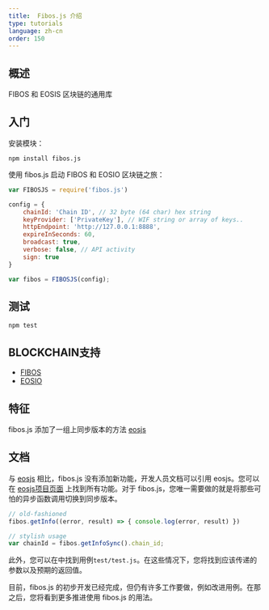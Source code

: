```yaml
---
title:  Fibos.js 介绍
type: tutorials
language: zh-cn
order: 150
---
```


## 概述

FIBOS 和 EOSIS 区块链的通用库

## 入门

安装模块：

```
npm install fibos.js
```

使用 fibos.js 启动 FIBOS 和 EOSIO 区块链之旅：

```javascript
var FIBOSJS = require('fibos.js')

config = {
	chainId: 'Chain ID', // 32 byte (64 char) hex string
	keyProvider: ['PrivateKey'], // WIF string or array of keys..
	httpEndpoint: 'http://127.0.0.1:8888',
	expireInSeconds: 60,
	broadcast: true,
	verbose: false, // API activity
	sign: true
}

var fibos = FIBOSJS(config);
```

## 测试

```
npm test
```

## BLOCKCHAIN支持

- [FIBOS](https://fibos.io/)
- [EOSIO](https://eos.io/)

## 特征

fibos.js 添加了一组上同步版本的方法 [eosjs](https://github.com/EOSIO/eosjs)

## 文档

与 [eosjs](https://github.com/EOSIO/eosjs) 相比，fibos.js 没有添加新功能，开发人员文档可以引用 eosjs。您可以在 [eosjs项目页面](https://github.com/EOSIO/eosjs) 上找到所有功能。对于 fibos.js，您唯一需要做的就是将那些可怕的异步函数调用切换到同步版本。

```javascript
// old-fashioned
fibos.getInfo((error, result) => { console.log(error, result) })

// stylish usage
var chainId = fibos.getInfoSync().chain_id;
```

此外，您可以在中找到用例`test/test.js`。在这些情况下，您将找到应该传递的参数以及预期的返回值。

目前，fibos.js 的初步开发已经完成，但仍有许多工作要做，例如改进用例。在那之后，您将看到更多推进使用 fibos.js 的用法。